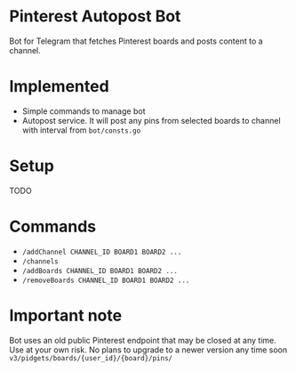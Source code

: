 # Pinterest Autopost Bot
Bot for Telegram that fetches Pinterest boards and posts content to a channel.

# Implemented
- Simple commands to manage bot
- Autopost service. It will post any pins from selected boards to channel with interval from `bot/consts.go`

# Setup
TODO

# Commands
- `/addChannel CHANNEL_ID BOARD1 BOARD2 ...`
- `/channels`
- `/addBoards CHANNEL_ID BOARD1 BOARD2 ...`
- `/removeBoards CHANNEL_ID BOARD1 BOARD2 ...`

# Important note
Bot uses an old public Pinterest endpoint that may be closed at any time. Use at your own risk. No plans to upgrade to a newer version any time soon
`v3/pidgets/boards/{user_id}/{board}/pins/`
